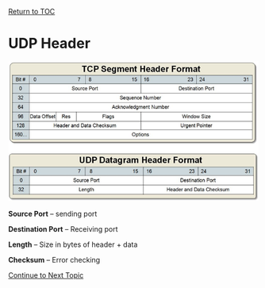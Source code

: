 <a href="https://github.com/CyberTrainingUSAF/08-Network-Programming/blob/master/00-Table-of-Contents.md" > Return to TOC </a>

# UDP Header

![](../.gitbook/assets/udphead.png)

**Source Port** – sending port

**Destination Port** – Receiving port

**Length** – Size in bytes of header + data

**Checksum** – Error checking

<a href="https://github.com/CyberTrainingUSAF/08-Network-Programming/blob/master/06-osi-layer-4/review.md" > Continue to Next Topic </a>
